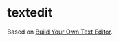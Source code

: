 # textedit

Based on [Build Your Own Text Editor](https://viewsourcecode.org/snaptoken/kilo/index.html).
